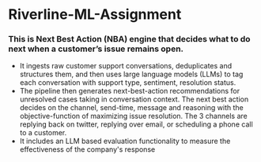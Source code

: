 # Riverline-ML-Assignment
### This is Next Best Action (NBA) engine that decides what to do next when a customer’s issue remains open. 
* It ingests raw customer support conversations, deduplicates and structures them, and then uses large language models (LLMs) to tag each conversation with support type, sentiment, resolution status. 
* The pipeline then generates next-best-action recommendations for unresolved cases taking in conversation context. The next best action decides on the channel, send-time, message and reasoning with the objective-function of maximizing issue resolution. The 3 channels are replying back on twitter, replying over email, or scheduling a phone call to a customer. 
* It includes an LLM based evaluation functionality to measure the effectiveness of the company's response
